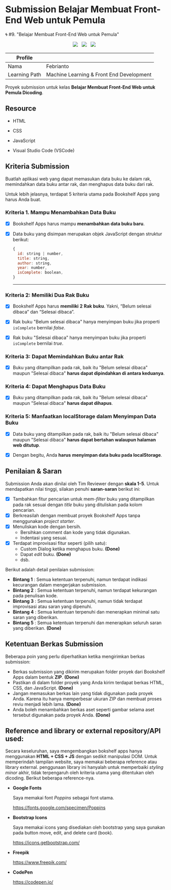 # Submission Belajar Membuat Front-End Web untuk Pemula
🌀 #9. "Belajar Membuat Front-End Web untuk Pemula"

<p align='center'>
  <a href="https://www.w3.org/standards/webdesign/htmlcss">
    <img src="https://img.shields.io/badge/HTML5-E34F26?style=for-the-badge&logo=html5&logoColor=white"/></a>&nbsp;&nbsp;
  <a href="https://www.w3.org/standards/webdesign/htmlcss">
    <img src="https://img.shields.io/badge/CSS3-1572B6?style=for-the-badge&logo=css3&logoColor=white"/></a>&nbsp;&nbsp;
  <a href="https://www.javascript.com/">
    <img src="https://img.shields.io/badge/JavaScript-F7DF1E?style=for-the-badge&logo=javascript&logoColor=black"/></a>&nbsp;&nbsp;
</p>
<div align="center">

| Profile       |                                           |
| ------------- | ----------------------------------------- |
| Nama          | Febrianto                                 |
| Learning Path | Machine Learning & Front End Development  |

</div>

Proyek submission untuk kelas **Belajar Membuat Front-End Web untuk Pemula Dicoding**.

## Resource

- HTML

- CSS

- JavaScript

- Visual Studio Code (VSCode)

  

## Kriteria Submission

Buatlah aplikasi web yang dapat memasukan data buku ke dalam rak, memindahkan data buku antar rak, dan menghapus data buku dari rak. 

Untuk lebih jelasnya, terdapat 5 kriteria utama pada Bookshelf Apps yang harus Anda buat.

### Kriteria 1. Mampu Menambahkan Data Buku

- [x] Bookshelf Apps harus mampu **menambahkan data buku baru**.

- [x] Data buku yang disimpan merupakan objek JavaScript dengan struktur berikut:

  ```javascript
  {
    id: string | number,
    title: string,
    author: string,
    year: number,
    isComplete: boolean,
  }
  ```

  ---




### Kriteria 2: Memiliki Dua Rak Buku

- [x] Bookshelf Apps harus **memiliki** **2** **Rak buku**. Yakni, “Belum selesai dibaca” dan “Selesai dibaca”.
- [x] Rak buku "Belum selesai dibaca" hanya menyimpan buku jika properti `isComplete` bernilai *false*.
- [x] Rak buku "Selesai dibaca" hanya menyimpan buku jika properti `isComplete` bernilai *true*.



### Kriteria 3: Dapat Memindahkan Buku antar Rak

- [x] Buku yang ditampilkan pada rak, baik itu "Belum selesai dibaca" maupun "Selesai dibaca" **harus dapat dipindahkan di antara keduanya**.



### Kriteria 4: Dapat Menghapus Data Buku

- [x] Buku yang ditampilkan pada rak, baik itu "Belum selesai dibaca" maupun "Selesai dibaca" **harus dapat dihapus**.



### Kriteria 5: Manfaatkan localStorage dalam Menyimpan Data Buku

- [x] Data buku yang ditampilkan pada rak, baik itu "Belum selesai dibaca" maupun "Selesai dibaca" **harus dapat bertahan walaupun halaman web ditutup**.
- [x] Dengan begitu, Anda **harus** **menyimpan data buku pada localStorage**.



## Penilaian & Saran

Submission Anda akan dinilai oleh Tim Reviewer dengan **skala 1-5**. Untuk mendapatkan nilai tinggi, silakan penuhi **saran-saran** berikut ini:

- [x] Tambahkan fitur pencarian untuk mem-*filter* buku yang ditampilkan pada rak sesuai dengan *title* buku yang dituliskan pada kolom pencarian.
- [x] Berkreasilah dengan membuat proyek Bookshelf Apps tanpa menggunakan *project starter*.
- [x] Menuliskan kode dengan bersih.
  - Bersihkan comment dan kode yang tidak digunakan.
  - Indentasi yang sesuai.
- [x] Terdapat improvisasi fitur seperti (pilih satu): 
  - Custom Dialog ketika menghapus buku. **(Done)**
  - Dapat *edit* buku. **(Done)**
  - dsb.

Berikut adalah detail penilaian submission:

- **Bintang 1** : Semua ketentuan terpenuhi, namun terdapat indikasi kecurangan dalam mengerjakan submission.
- **Bintang 2** : Semua ketentuan terpenuhi, namun terdapat kekurangan pada penulisan kode.
- **Bintang 3** : Semua ketentuan terpenuhi, namun tidak terdapat improvisasi atau saran yang dipenuhi.
- **Bintang 4** : Semua ketentuan terpenuhi dan menerapkan minimal satu saran yang diberikan.
- **Bintang 5** : Semua ketentuan terpenuhi dan menerapkan seluruh saran yang diberikan. **(Done)**



## Ketentuan Berkas Submission

Beberapa poin yang perlu diperhatikan ketika mengirimkan berkas submission:

- Berkas submission yang dikirim merupakan folder proyek dari Bookshelf Apps dalam bentuk **ZIP**. **(Done)**
- Pastikan di dalam folder proyek yang Anda kirim terdapat berkas HTML, CSS, dan JavaScript. **(Done)**
- Jangan memasukan berkas lain yang tidak digunakan pada proyek Anda. Karena itu hanya memperbesar ukuran ZIP dan membuat proses reviu menjadi lebih lama. **(Done)**
- Anda boleh menambahkan berkas aset seperti gambar selama aset tersebut digunakan pada proyek Anda. **(Done)**



## Reference and library or external repository/API used:

Secara keseluruhan, saya mengembangkan bokshelf apps hanya menggunakan **HTML + CSS + JS** dengan sedikit manipulasi DOM. Untuk memperindah tampilan website, saya memakai beberapa reference atau library external. penggunaan library ini hanyalah untuk memperbaiki *styling minor* akhir, tidak terpengaruh oleh kriteria utama yang ditentukan oleh dicoding. Berikut beberapa reference-nya.

- **Google Fonts**

  Saya memakai font *Poppins* sebagai font utama.

  https://fonts.google.com/specimen/Poppins

- **Bootstrap Icons**

  Saya memakai icons yang disediakan oleh bootstrap yang saya gunakan pada button move, edit, and delete card (book).

  https://icons.getbootstrap.com/

- **Freepik**

  https://www.freepik.com/
  
- **CodePen**

  https://codepen.io/
